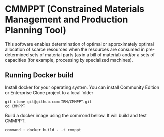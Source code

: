 # CMMPPT (Constrained Materials Management and Production Planning Tool)
This software enables determination of optimal or approximately optimal allocation of scarce resources when the resources are consumed in pre-determined sets of material parts (as in a bill of material) and/or a sets of capacities (for example, processing by specialized machines). 

## Running Docker build

Install docker for your operating system. You can install Community Edition or Enterprise
Clone project to a local folder 
```
git clone git@github.com:IBM/CMMPPT.git
cd CMMPPT
```
Build a docker image using the commond bellow. It will build and test CMMPPT.  
```   
command : docker build . -t cmmppt
```



